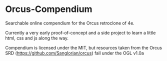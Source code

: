 # Orcus-Compendium
Searchable online compendium for the Orcus retroclone of 4e.

Currently a very early proof-of-concept and a side project to learn a little html, css and js along the way.

Compendium is licensed under the MIT, but resources taken from the Orcus SRD (https://github.com/Sanglorian/orcus) fall under the OGL v1.0a